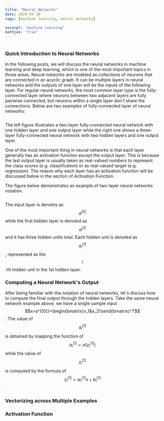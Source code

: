 ```yaml
---
title: "Neural Networks"
date: 2020-04-30
tags: [machine learning, neural networks]

excerpt: "machine learning"
mathjax: "true"
---
```


<img src="{{ site.url }}{{ site.baseurl }}/images/neural networks/header_img.svg" alt="">

### Quick Introduction to Neural Networks

In the following posts, we will discuss the neural networks in machine learning and deep learning, which is one of the most important topics in those areas. Neural networks are modeled as collections of neurons that are connected in an acyclic graph. It can be multiple layers in neural networks and the outputs of one layer will be the inputs of the following layer. For regular neural networks, the most common layer type is the fully-connected layer where neurons between two adjacent layers are fully pairwise connected, but neurons within a single layer don't share the connections. Below are two examples of fully-connected layer of neural networks:    

<img src="{{ site.url }}{{ site.baseurl }}/images/neural networks/neural_networks_example.PNG" alt="">

The left figure illustrates a two-layer fully-connected neural network with one hidden layer and one output layer while the right one shows a three-layer fully-connected neural network with two hidden layers and one output layer.

One of the most important thing in neural networks is that each layer generally has an activation function except the output layer. This is because the last output layer is usually taken as real-valued numbers to represent the class scores (e.g. classification) or as real-valued target (e.g. regression). The reason why each layer has an activation function will be discussed below in the section of Activation Function.

The figure below demonstrates an example of two-layer neural networks notation.

<img src="{{ site.url }}{{ site.baseurl }}/images/neural networks/notation.jpg" alt="">

The input layer is denotes as $$a^{[0]}$$ while the first hidden layer is denoted as $$a^{[1]}$$ and it has three hidden units total. Each hidden unit is denoted as $$a_i^{[1]}$$, represented as the $$i$$-th hidden unit in the 1st hidden layer.

### Computing a Neural Network's Output
After being familiar with the notation of neural networks, let's discuss how to compute the final output through the hidden layers. Take the same neural network example above, we have a single sample input $$x=a^{[0]}=\begin{bmatrix}x_1&x_2\\\end{bmatrix}^T$$. The value of $$a_i^{[1]}$$ is obtained by mapping the function of $$a_i^{[1]}=\sigma(z_i^{[1]})$$ while the value of $$z_i^{[1]}$$ is computed by the formula of $$z_i^{[1]}=w_i^{[1]}x+b_i^{[1]}$$. 

### Vectorizing across Multiple Examples


### Activation Function
